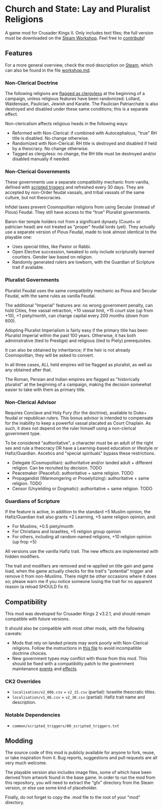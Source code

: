 # Church and State: Lay and Pluralist Religions

A game mod for Crusader Kings II. Only includes text files; the full version must be downloaded on the [Steam Workshop][Steam]. Feel free to [contribute](#modding)!

[Steam]: https://steamcommunity.com/sharedfiles/filedetails/?id=1850863172


## Features

For a more general overview, check the mod description on [Steam], which can also be found in the file [workshop.md](workshop.md).

### Non-Clerical Doctrine

The following religions are [flagged as clergyless](common/scripted_effects/CNS_maintenance_effects.txt) at the beginning of a campaign, unless religious features have been randomized: Lollard, Waldensian, Paulician, Jewish and Karaite. The Paulician Patriarchate is also destroyed and disabled under these same conditions; this is a separate effect.

Non-clericalism affects religious heads in the following ways:

 - Reformed with Non-Clerical: if combined with Autocephalous, "true" RH title is disabled. No change otherwise.
 - Randomized with Non-Clerical: RH title is destroyed and disabled if held by a theocracy. No change otherwise.
 - Tagged as clergyless: no change, the RH title must be destroyed and/or disabled manually if needed.

### Non-Clerical Governments

These governments use a separate compatibility mechanic from vanilla, defined with [scripted triggers](common/scripted_triggers/CNS_government_opinion_triggers.txt) and refreshed every 30 days. They are accepted by non-Order feudal vassals, and tribal vassals of the same culture, but not theocracies.

Infidel taxes prevent Cosmopolitan religions from using Secular (instead of Pious) Feudal. They still have access to the "true" Pluralist governments.

Baron-tier temple holders not from a significant dynasty (Count+ or patrician head) are not treated as "proper" feudal lords (yet). They actually use a separate version of Pious Feudal, made to look almost identical to the playable one:

 - Uses special titles, like Pastor or Rabbi.
 - Open Elective succession, tweaked to only include scripturally learned courtiers. Gender law based on religion.
 - Randomly generated rulers are lowborn, with the Guardian of Scripture trait if available.

### Pluralist Governments

Pluralist Feudal uses the same compatibility mechanic as Pious and Secular Feudal, with the same rules as vanilla Feudal.

The additional "Imperial" features are: no wrong government penalty, can hold Cities, free vassal retraction, +10 vassal limit, +15 court size (up from +10), +1 piety/month, can change capital every 200 months (down from 600).

Adopting Pluralist Imperialism is fairly easy if the primary title has been Pluralist Imperial within the past 100 years. Otherwise, it has both administrative (tied to Prestige) and religious (tied to Piety) prerequisites.

It can also be obtained by inheritance; if the heir is not already Cosmopolitan, they will be asked to convert.

In all three cases, ALL held empires will be flagged as pluralist, as well as any obtained after that.

The Roman, Persian and Indian empires are flagged as "historically pluralist" at the beginning of a campaign, making the decision somewhat easier to take with them as primary title.

### Non-Clerical Advisor

Requires Conclave and Holy Fury (for the doctrine), available to Duke+ feudal or republican rulers. This bonus advisor is intended to compensate for the inability to keep a powerful vassal placated as Court Chaplain. As such, it does not depend on the ruler himself using a non-clerical government type.

To be considered "authoritative", a character must be an adult of the right sex and rule a theocracy OR have a Learning-based education or lifestyle or Hafiz/Guardian. Ascetics and "special spirituals" bypass these restrictions.

 - Delegate (Cosmopolitan): authoritative and/or landed adult + different religion. Can be recruited by decision. TODO
 - Peacemaker (Peaceful): authoritative + same religion. TODO
 - Propagandist (Warmongering or Proselytizing): authoritative + same religion. TODO
 - Censor (Unyielding or Dogmatic): authoritative + same religion. TODO

### Guardians of Scripture

If the feature is active, in addition to the standard +5 Muslim opinion, the Hafiz/Guardian trait also grants +2 Learning, +5 same religion opinion, and:

 - For Muslims, +0.5 piety/month
 - For Christians and Israelites, +5 religion group opinion
 - For others, including all random-named religions, +10 religion opinion (up frop +5)

All versions use the vanilla Hafiz trait. The new effects are implemented with hidden modifiers.

The trait and modifiers are removed and re-applied on title gain and game load, when the game actually checks for the trait's "potential" trigger and remove it from non-Muslims. There might be other occasions where it does so; please warn me if you notice someone losing the trait for no apparent reason (a reload SHOULD fix it).


## Compatibility

This mod was developed for Crusader Kings 2 v3.2.1, and should remain compatible with future versions.

It should also be compatible with most other mods, with the following caveats:

 - Mods that rely on landed priests may work poorly with Non-Clerical religions. Follow the instructions in [this file](common/scripted_triggers/CNS_religion_feature_triggers.txt) to avoid incompatible doctrine choices.
 - New government types may conflict with those from this mod. This should be fixed with a compatibility patch to the government maintenance [events](events/CNS_maintenance_events) and [effects](common/scripted_effects/CNS_maintenance_effects).

### CK2 Overrides

* `localisation/v2_00b.csv` + `v2_15.csv` (partial): Israelite theocratic titles.
* `localisation/v1_06.csv` + `v2_30.csv` (partial): Hafiz trait name and description.

### Notable Dependencies

* `common/scripted_triggers/00_scripted_triggers.txt`


## Modding

The source code of this mod is publicly available for anyone to fork, reuse, or take inspiration from it. Bug reports, suggestions and pull requests are all very much welcome.

The playable version also includes image files, some of which have been derived from artwork found in the base game. In order to run the mod from this repository, you will need to extract the "gfx" directory from the Steam version, or else use some kind of placeholder.

Finally, do not forget to copy the .mod file to the root of your "mod" directory.

